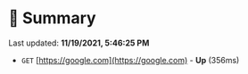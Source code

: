 # 📖 Summary
Last updated: **11/19/2021, 5:46:25 PM**

- `GET` [https://google.com](https://google.com) - **Up** (356ms)
